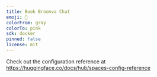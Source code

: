```yaml
---
title: Book Broomva Chat
emoji: 👀
colorFrom: gray
colorTo: pink
sdk: docker
pinned: false
license: mit
---
```


Check out the configuration reference at https://huggingface.co/docs/hub/spaces-config-reference

